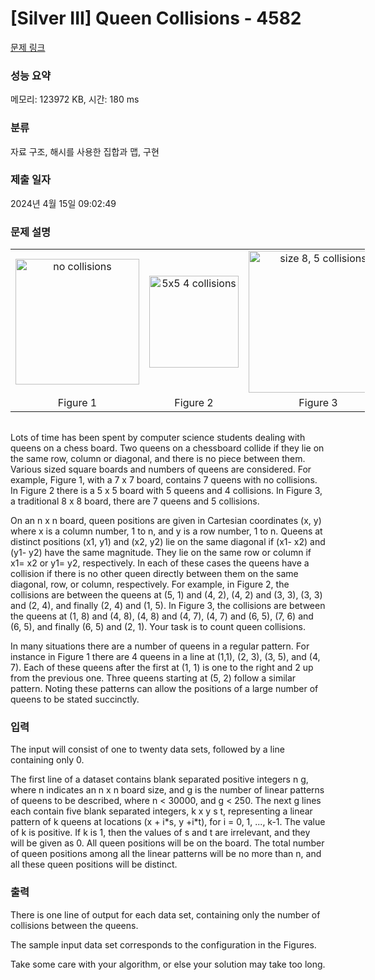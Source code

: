 # [Silver III] Queen Collisions - 4582 

[문제 링크](https://www.acmicpc.net/problem/4582) 

### 성능 요약

메모리: 123972 KB, 시간: 180 ms

### 분류

자료 구조, 해시를 사용한 집합과 맵, 구현

### 제출 일자

2024년 4월 15일 09:02:49

### 문제 설명

<table class="table table-bordered" style="height:277px; text-align:center; width:567px">
	<tbody>
		<tr>
			<td><img alt="no collisions" src="https://www.acmicpc.net/upload/images2/1.png" style="height:201px; width:198px"></td>
			<td><img alt="5x5 4 collisions" src="https://www.acmicpc.net/upload/images2/2.png" style="height:147px; width:143px"></td>
			<td><img alt="size 8, 5 collisions" src="https://www.acmicpc.net/upload/images2/3.png" style="height:227px; width:223px"></td>
		</tr>
		<tr>
			<td>Figure 1</td>
			<td>Figure 2</td>
			<td>Figure 3</td>
		</tr>
	</tbody>
</table>

<p>Lots of time has been spent by computer science students dealing with queens on a chess board.  Two queens on a chessboard collide if they lie on the same row, column or diagonal, and there is no piece between them.  Various sized square boards and numbers of queens are considered.  For example, Figure 1, with a 7 x 7 board, contains 7 queens with no collisions.  In Figure 2 there is a 5 x 5 board with 5 queens and 4 collisions.  In Figure 3, a traditional 8 x 8 board, there are 7 queens and 5 collisions. </p>

<p>On an n x n board, queen positions are given in Cartesian coordinates (x, y)  where x is a column number, 1 to n, and y is a row number, 1 to n.  Queens at distinct positions (x1, y1) and (x2, y2) lie on the same diagonal if (x1- x2) and (y1- y2) have the same magnitude.  They lie on the same row or column if x1= x2 or y1= y2, respectively.  In each of these cases the queens have a collision if there is no other queen directly between them on the same diagonal, row, or column, respectively.  For example, in Figure 2, the collisions are between the queens at (5, 1) and (4, 2), (4, 2) and  (3, 3), (3, 3) and (2, 4), and  finally (2, 4) and (1, 5).  In Figure 3, the collisions are between the queens at (1, 8) and (4, 8), (4, 8) and (4, 7), (4, 7) and (6, 5),  (7, 6) and (6, 5), and  finally (6, 5) and (2, 1).  Your task is to count queen collisions.</p>

<p>In many situations there are a number of queens in a regular pattern. For instance in Figure 1 there are 4 queens in a line at (1,1), (2, 3), (3, 5), and (4, 7).  Each of these queens after the first at (1, 1) is one to the right and 2 up from the previous one.  Three queens starting at (5, 2) follow a similar pattern.  Noting these patterns can allow the positions of a large number of queens to be stated succinctly.</p>

### 입력 

 <p>The input will consist of one to twenty data sets, followed by a line containing only 0.</p>

<p>The first line of a dataset contains blank separated positive integers n g, where n indicates an n x n board size, and g is the number of linear patterns of queens to be described, where n  < 30000, and g < 250.  The next g lines each contain five blank separated integers, k x y s t, representing a linear pattern of k queens at locations (x + i*s, y +i*t), for i = 0, 1, ..., k-1.  The value of k is positive.  If k is 1, then the values of s and t are irrelevant, and they will be given as 0.  All queen positions will be on the board.  The total number of queen positions among all the linear patterns will be no more than n, and all these queen positions will be distinct.</p>

### 출력 

 <p>There is one line of output for each data set, containing only the number of collisions between the queens.</p>

<p>The sample input data set corresponds to the configuration in the Figures.  </p>

<p>Take some care with your algorithm, or else your solution may take too long.</p>

